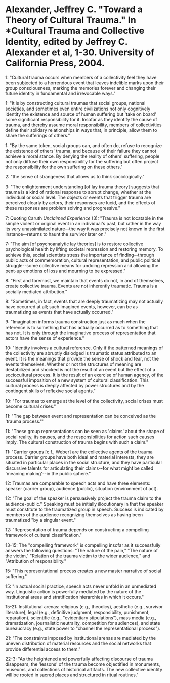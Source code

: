 Alexander, Jeffrey C. "Toward a Theory of Cultural Trauma." In *Cultural Trauma and Collective Identity, edited by Jeffrey C. Alexander et al, 1-30. University of California Press, 2004.
===

1:  "Cultural trauma occurs when members of a collectivity feel they have been subjected to a horrendous event that leaves indelible marks upon their group consciousness, marking the memories forever and changing their future identity in fundamental and irrevocable ways."

1:  "It is by constructing cultural traumas that social groups, national societies, and sometimes even entire civilizations not only cognitively identity the existence and source of human suffering but 'take on board' some significant responsibility for it. Insofar as they identify the cause of trauma, and thereby assume moral responsibility, members of collectivities define their solidary relationships in ways that, in principle, allow them to share the sufferings of others."

1:  "By the same token, social groups can, and often do, refuse to recognize the existence of others' trauma, and because of their failure they cannot achieve a moral stance. By denying the reality of others' suffering, people not only diffuse their own responsibility for the suffering but often project the responsibility for the own suffering on these others."

2:  "the sense of strangeness that allows us to think sociologically."

3:  "The enlightenment understanding [of lay trauma theory] suggests that trauma is a kind of rational response to abrupt change, whether at the individual or social level. The objects or events that trigger trauma are perceived clearly by actors, their responses are lucid, and the effects of these responses are problem solving and progressive."

7:  Quoting Caruth *Unclaimed Experience* (3): "Trauma is not locatable in the simple violent or original event in an individual's past, but rather in the way its very unassimilated nature--the way it was precisely not known in the first instance--returns to haunt the survivor later on."

7:  "The aim [of psychoanalytic lay theories] is to restore collective psychological health by lifting societal repression and restoring memory. To achieve this, social scientists stress the importance of finding--through public acts of commemoration, cultural representation, and public political struggle--some collective means for undoing repression and allowing the pent-up emotions of loss and mourning to be expressed."

8:  "First and foremost, we maintain that events do not, in and of themselves, create collective trauma. Events are not inherently traumatic. Trauma is a socially mediated attribution."

8:  "Sometimes, in fact, events that are deeply traumatizing may not actually have occurred at all; such imagined events, however, can be as traumatizing as events that have actually occurred."

9:  "Imagination informs trauma construction just as much when the reference is to something that has actually occurred as to something that has not. It is only through the imaginative process of representation that actors have the sense of experience."

10:  "Identity involves a cultural reference. Only if the patterned meanings of the collectivity are abruptly dislodged is traumatic status attributed to an event. It is the meanings that provide the sense of shock and fear, not the events themselves. Whether or not the structures of meaning are destabilized and shocked is not the result of an event but the effect of a sociocultural process. It is the result of an exercise of human agency, of the successful imposition of a new system of cultural classification. This cultural process is deeply affected by power structures and by the contingent skills of reflexive social agents."

10:  "For traumas to emerge at the level of the collectivity, social crises must become cultural crises."

11:  "The gap between event and representation can be conceived as the 'trauma process.'"

11:  "These group representations can be seen as 'claims' about the shape of social reality, its causes, and the responsibilities for action such causes imply. The cultural construction of trauma begins with such a claim."

11:  "Carrier groups [c.f., Weber] are the collective agents of the trauma process. Carrier groups have both ideal and material interests, they are situated in particular places in the social structure, and they have particular discursive talents for articulating their claims--for what might be called 'meaning making'--in the public sphere."

12:  Traumas are comparable to speech acts and have three elements: speaker (carrier group), audience (public), situation (environment of act).

12:  "The goal of the speaker is persuasively project the trauma claim to the audience-public." Speaking must be initially illocutionary in that the speaker must constitute to the traumatized group in speech. Success is indicated by members of the audience recognizing themselves as having been traumatized "by a singular event."

12:  "Representation of trauma depends on constructing a compelling framework of cultural classification."

13-15:  The "compelling framework" is compelling insofar as it successfully answers the following questions: "The nature of the pain," "The nature of the victim," "Relation of the trauma victim to the wider audience," and "Attribution of responsibility."

15:  "This representational process creates a new master narrative of social suffering."

15:  "In actual social practice, speech acts never unfold in an unmediated way. Linguistic action is powerfully mediated by the nature of the institutional areas and stratification hierarchies in which it occurs."

15-21:  Institutional arenas: religious (e.g., theodicy), aesthetic (e.g., survivor literature), legal (e.g., definitive judgment, responsibility, punishment, reparation), scientific (e.g., "evidentiary stipulations"), mass media (e.g., dramatization, journalistic neutrality, competition for audiences), and state bureaucracy (e.g., state power to "channel the representational process").

21:  "The constraints imposed by institutional arenas are mediated by the uneven distribution of material resources and the social networks that provide differential access to them."

22-3:  "As the heightened and powerfully affecting discourse of trauma disappears, the 'lessons' of the trauma become objectified in monuments, museums, and collections of historical artifacts. The new collective identity will be rooted in sacred places and structured in ritual routines."